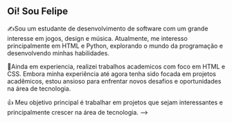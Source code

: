 ## Oi! Sou Felipe

✍Sou um estudante de desenvolvimento de software com um grande interesse em jogos, design e música. Atualmente, me interesso principalmente em HTML e Python, explorando o mundo da programação e desenvolvendo minhas habilidades.

🧾Ainda em experiencia, realizei trabalhos academicos com foco em HTML e CSS. Embora minha experiência até agora tenha sido focada em projetos acadêmicos, estou ansioso para enfrentar novos desafios e oportunidades na área de tecnologia.

👍 Meu objetivo principal é trabalhar em projetos que sejam interessantes e principalmente crescer na área de tecnologia. 
-->
